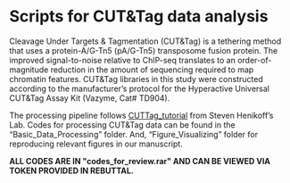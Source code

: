 # Scripts for CUT&Tag data analysis
Cleavage Under Targets & Tagmentation (CUT&Tag) is a tethering method that uses a protein-A/G-Tn5 (pA/G-Tn5) transposome fusion protein. The improved signal-to-noise relative to ChIP-seq translates to an order-of-magnitude reduction in the amount of sequencing required to map chromatin features. CUT&Tag libraries in this study were constructed according to the manufacturer’s protocol for the Hyperactive Universal CUT&Tag Assay Kit (Vazyme, Cat# TD904).

The processing pipeline follows [CUTTag_tutorial](https://yezhengstat.github.io/CUTTag_tutorial/index.html) from Steven Henikoff’s Lab. Codes for processing CUT&Tag data can be found in the “Basic_Data_Processing” folder. And, “Figure_Visualizing” folder for reproducing relevant figures in our manuscript.

**ALL CODES ARE IN "codes_for_review.rar" AND CAN BE VIEWED VIA TOKEN PROVIDED IN REBUTTAL.**
